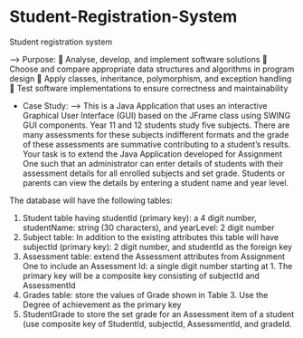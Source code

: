 # Student-Registration-System
Student registration system 

--> Purpose:
 Analyse, develop, and implement software solutions
 Choose and compare appropriate data structures and algorithms in program design
 Apply classes, inheritance, polymorphism, and exception handling
 Test software implementations to ensure correctness and maintainability

* Case Study:
--> This is a Java Application that uses an interactive Graphical User Interface (GUI) based on the JFrame class using SWING GUI components. 
Year 11 and 12 students study five subjects. There are many assessments for these subjects indifferent formats and the grade of these assessments are summative contributing to a student’s results. Your task is to extend the Java Application developed for Assignment One
such that an administrator can enter details of students with their assessment details for all enrolled subjects and set grade. Students or parents can view the details by entering a student name and year level.

The database will have the following tables:
1. Student table having studentId (primary key): a 4 digit number, studentName: string (30 characters), and yearLevel: 2 digit number
2. Subject table: In addition to the existing attributes this table will have subjectId (primary key): 2 digit number, and studentId as the foreign key
3. Assessment table: extend the Assessment attributes from Assignment One to include an Assessment Id: a single digit number starting at 1. The primary key will be a composite key consisting of subjectId and AssessmentId
4. Grades table: store the values of Grade shown in Table 3. Use the Degree of achievement as the primary key
5. StudentGrade to store the set grade for an Assessment item of a student (use composite key of StudentId, subjectId, AssessmentId, and gradeId. 
